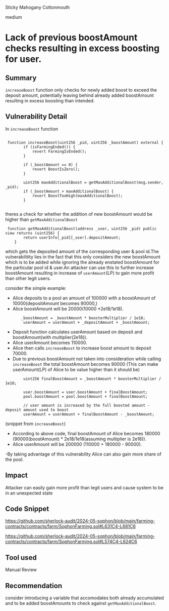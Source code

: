 Sticky Mahogany Cottonmouth

medium

# Lack of previous boostAmount checks resulting in excess boosting for user.

## Summary

`increaseBoost` function only checks for newly added  boost  to exceed the deposit amount, potentially leaving behind already added boostAmount resulting in excess boosting than intended.

## Vulnerability Detail

In `increaseBoost` function

```solidity

 function increaseBoost(uint256 _pid, uint256 _boostAmount) external {
        if (isFarmingEnded()) {
            revert FarmingIsEnded();
        }

        if (_boostAmount == 0) {
            revert BoostIsZero();
        }

        uint256 maxAdditionalBoost = getMaxAdditionalBoost(msg.sender, _pid);
        if (_boostAmount > maxAdditionalBoost) {
            revert BoostTooHigh(maxAdditionalBoost);
        }


```

theres a check for whether the addition of new boostAmount would be higher than `getMaxAdditionalBoost`

```solidity
 function getMaxAdditionalBoost(address _user, uint256 _pid) public view returns (uint256) {
        return userInfo[_pid][_user].depositAmount;
    }

```
which gets the deposited amount of the corresponding user & pool id.The vulnerabilitity lies in the fact that this only considers the new boostAmount which is to be added while ignoring the already enstated boostAmount for the particular pool id & user.An attacker can use this to further increase boostAmount resulting in increase of `userAmount`(LP) to gain more profit than other legit users.

consider the simple example:

- Alice deposits to a pool an amount of 100000 with a boostAmount of 10000(depositAmount becomes 90000,)
- Alice boostAmount will be 20000(10000 *2e18/1e18).
```solidity
       _boostAmount = _boostAmount * boosterMultiplier / 1e18;
        userAmount = userAmount + _depositAmount + _boostAmount;

```
- Deposit function  calculates userAmount based on deposit and boostAmount(with multiplier(2e18)).
- Alice userAmount becomes 110000.
- Alice then calls `increaseBoost` to increase boost amount to deposit 70000.
- Due to previous boostAmount not taken into consideration while calling `increaseBoost` the total boostAmount becomes 90000
 (This can make userAmount(LP) of Alice to be value higher than it should be)

```solidity
        uint256 finalBoostAmount = _boostAmount * boosterMultiplier / 1e18;

        user.boostAmount = user.boostAmount + finalBoostAmount;
        pool.boostAmount = pool.boostAmount + finalBoostAmount;

        // user amount is increased by the full boosted amount - deposit amount used to boost
        userAmount = userAmount + finalBoostAmount - _boostAmount;

```
(snippet from `increaseBoost`)

- According to above code, final boostAmount of Alice becomes 180000 (90000(boostAmount) * 2e18/1e18(assuming multiplier is 2e18)).
- Alice userAmount will be 200000 (110000 + 180000 - 90000).


-By taking advantage of this vulnerability Alice can also gain more share of the pool.

## Impact

Attacker can easily gain more profit than legit users and cause system to be in an unexpected state

## Code Snippet

https://github.com/sherlock-audit/2024-05-sophon/blob/main/farming-contracts/contracts/farm/SophonFarming.sol#L631C4-L681C6

https://github.com/sherlock-audit/2024-05-sophon/blob/main/farming-contracts/contracts/farm/SophonFarming.sol#L574C4-L624C6

## Tool used

Manual Review

## Recommendation

consider introducing a variable that accomodates both already accumulated and to be added boostAmounts to check against `getMaxAdditionalBoost`.